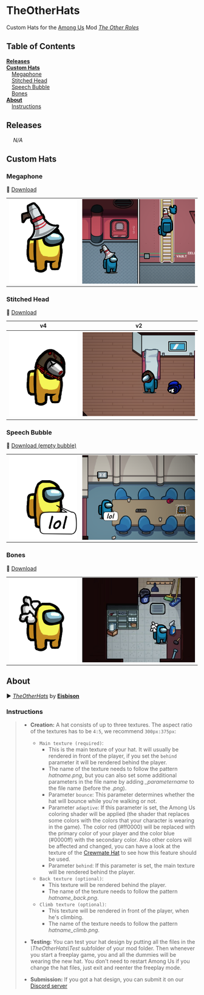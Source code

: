# TheOtherHats

Custom Hats for the [Among Us](https://innersloth.com/gameAmongUs.php) Mod *[The Other Roles](https://github.com/Eisbison/TheOtherRoles)*

## Table of Contents

[**Releases**](#releases)   
[**Custom Hats**](#custom-hats)    
&emsp;[Megaphone](#megaphone)    
&emsp;[Stitched Head](#stitched-head)    
&emsp;[Speech Bubble](#speech-bubble)    
&emsp;[Bones](#bones)    
[**About**](#about)    
&emsp;[Instructions](#instructions)    


## Releases

&emsp; *N/A*

## Custom Hats

### Megaphone

:arrow_down_small: ​[Download](resources/hats/megaphone)

|                                       |                                       |
| ------------------------------------- | ------------------------------------- |
| ![Preview](images/demo_megaphone.png) | ![Demo](images/demo_megaphone-bg.png) |


### Stitched Head

:arrow_down_small: [Download](resources/hats/stitched)

| v4                                   | v2                                               |
| ------------------------------------ | ------------------------------------------------ |
| ![Preview](images/demo_stitched.png) | ![Preview](images/demo_stitched-v2-bg.png)<br /> |


### Speech Bubble

:arrow_down_small: [Download (empty bubble)](resources/hats/bubble/bubble-empty_bounce.png)

|                                        |                                        |
| -------------------------------------- | -------------------------------------- |
| ![Preview](images/demo_bubble-lol.png) | ![Demo](images/demo_bubble-lol-bg.png) |

### Bones

:arrow_down_small: [Download](resources/hats/bones)

|                                   |                                   |
| --------------------------------- | --------------------------------- |
| ![Preview](images/demo_bones.png) | ![Demo](images/demo_bones-bg.png) |


## About

:arrow_forward: [*TheOtherHats*](https://github.com/Eisbison/TheOtherRoles#custom-hats) by [**Eisbison**](https://github.com/Eisbison)

### Instructions

> - **Creation:** A hat consists of up to three textures. The aspect ratio of the textures has to be `4:5`, we recommend `300px:375px`:
> 	- `Main texture (required)`:
> 		- This is the main texture of your hat. It will usually be rendered in front of the player, if you set the `behind` parameter it will be rendered behind the player.
> 		- The name of the texture needs to follow the pattern *hatname.png*, but you can also set some additional parameters in the file name by adding *_parametername* to the file name (before the *.png*).
> 		- Parameter `bounce`: This parameter determines whether the hat will bounce while you're walking or not.
> 		- Parameter `adaptive`: If this parameter is set, the Among Us coloring shader will be applied (the shader that replaces some colors with the colors that your character is wearing in the game). The color red (#ff0000) will be replaced with the primary color of your player and the color blue (#0000ff) with the secondary color. Also other colors will be affected and changed, you can have a look at the texture of the [Crewmate Hat](https://static.wikia.nocookie.net/among-us-wiki/images/e/e0/Crewmate_hat.png) to see how this feature should be used.
> 		- Parameter `behind`: If this parameter is set, the main texture will be rendered behind the player.
> 	- `Back texture (optional)`:
> 		- This texture will be rendered behind the player.
> 		- The name of the texture needs to follow the pattern *hatname_back.png*.
> 	- `Climb texture (optional)`:
> 		- This texture will be rendered in front of the player, when he's climbing.
> 		- The name of the texture needs to follow the pattern *hatname_climb.png*.
> - **Testing:** You can test your hat design by putting all the files in the *\TheOtherHats\Test* subfolder of your mod folder. Then whenever you start a freeplay game, you and all the dummies will be wearing the new hat. You don't need to restart Among Us if you change the hat files, just exit and reenter the freeplay mode.
>
> - **Submission:** If you got a hat design, you can submit it on our [Discord server](https://discord.gg/77RkMJHWsM)